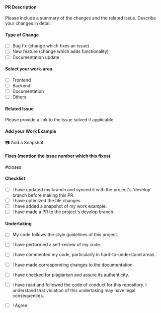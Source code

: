 #### PR Description
Please include a summary of the changes and the related issue. Describe your changes in detail.

#### Type of Change
- [ ] Bug fix (change which fixes an issue)
- [ ] New feature (change which adds functionality)
- [ ] Documentation update

#### Select your work-area
- [ ] Frontend
- [ ] Backend
- [ ] Documentation
- [ ] Others

#### Related Issue
Please provide a link to the issue solved if applicable.

#### Add your Work Example
📷 Add a Snapshot

#### Fixes (mention the issue number which this fixes)
#closes

#### Checklist
- [ ] I have updated my branch and synced it with the project's 'develop' branch before making this PR.
- [ ] I have optimized the file changes.
- [ ] I have added a snapshot of my work example.
- [ ] I have made a PR to the project's develop branch.

#### Undertaking
- [ ] My code follows the style guidelines of this project.
- [ ] I have performed a self-review of my code.
- [ ] I have commented my code, particularly in hard-to-understand areas.
- [ ] I have made corresponding changes to the documentation.
- [ ] I have checked for plagiarism and assure its authenticity.
- [ ] I have read and followed the code of conduct for this repository. I understand that violation of this undertaking may have legal consequences.

- [ ] I Agree
